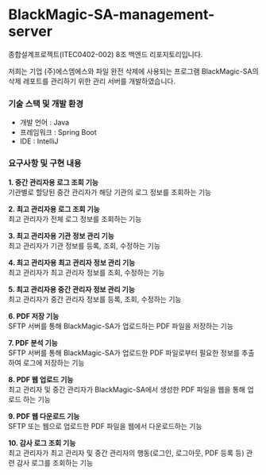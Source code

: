 # BlackMagic-SA-management-server

종합설계프로젝트(ITEC0402-002) 8조 백엔드 리포지토리입니다.

저희는 기업 (주)에스엠에스와  파일 완전 삭제에 사용되는 프로그램 BlackMagic-SA의 삭제 레포트를 관리하기 위한 관리 서버를 개발하였습니다.

### 기술 스택 및 개발 환경
- 개발 언어 : Java
- 프레임워크 : Spring Boot
- IDE : IntelliJ

### 요구사항 및 구현 내용
<b>1. 중간 관리자용 로그 조회 기능</b>  
기관별로 할당된 중간 관리자가 해당 기관의 로그 정보를 조회하는 기능  

<b>2. 최고 관리자용 로그 조회 기능</b>  
최고 관리자가 전체 로그 정보를 조회하는 기능  

<b>3. 최고 관리자용 기관 정보 관리 기능</b>  
최고 관리자가 기관 정보를 등록, 조회, 수정하는 기능 

<b>4. 최고 관리자용 최고 관리자 정보 관리 기능</b>  
최고 관리자가 최고 관리자 정보를 조회, 수정하는 기능  

<b>5. 최고 관리자용 중간 관리자 정보 관리 기능</b>  
최고 관리자가 중간 관리자 정보를 등록, 조회, 수정하는 기능  

<b>6. PDF 저장 기능</b>  
SFTP 서버를 통해 BlackMagic-SA가 업로드하는 PDF 파일을 저장하는 기능  

<b>7. PDF 분석 기능</b>  
SFTP 서버를 통해 BlackMagic-SA가 업로드한 PDF 파일로부터 필요한 정보를 추출하여 로그에 저장하는 기능  

<b>8. PDF 웹 업로드 기능</b>  
최고 관리자 및 중간 관리자가 BlackMagic-SA에서 생성한 PDF 파일을 웹을 통해 업로드 하는 기능  

<b>9. PDF 웹 다운로드 기능</b>  
SFTP 또는 웹으로 업로드한 PDF 파일을 웹에서 다운로드하는 기능  

<b>10. 감사 로그 조회 기능</b>  
최고 관리자가 최고 관리자 및 중간 관리자의 행동(로그인, 로그아웃, PDF 등록 등) 관련 감사 로그를 조회하는 기능  
